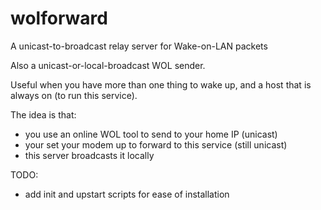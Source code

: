 # wolforward

A unicast-to-broadcast relay server for Wake-on-LAN packets

Also a unicast-or-local-broadcast WOL sender.


Useful when you have  more than one thing to wake up,
and a host that is always on (to run this service).

The idea is that:
- you use an online WOL tool to send to your home IP (unicast)
- your set your modem up to forward to this service (still unicast)
- this server broadcasts it locally


TODO: 
- add init and upstart scripts for ease of installation
